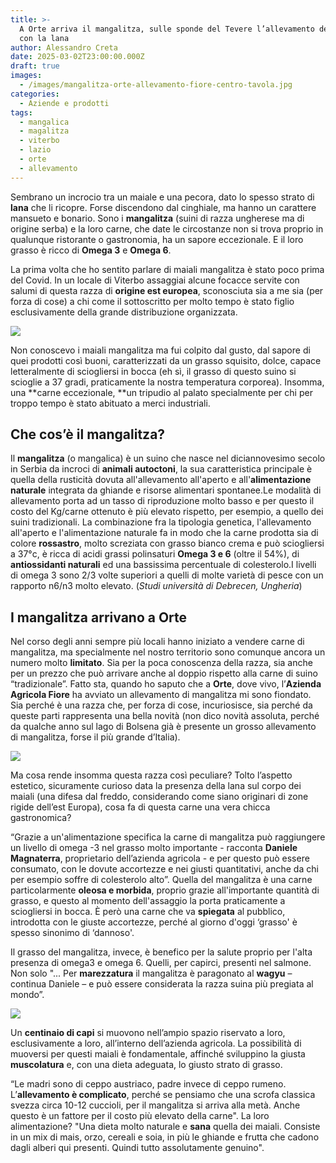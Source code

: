 ```yaml
---
title: >-
  A Orte arriva il mangalitza, sulle sponde del Tevere l’allevamento del maiale
  con la lana
author: Alessandro Creta
date: 2025-03-02T23:00:00.000Z
draft: true
images:
  - /images/mangalitza-orte-allevamento-fiore-centro-tavola.jpg
categories:
  - Aziende e prodotti
tags:
  - mangalica
  - magalitza
  - viterbo
  - lazio
  - orte
  - allevamento
---
```


Sembrano un incrocio tra un maiale e una pecora, dato lo spesso strato di **lana** che li ricopre. Forse discendono dal cinghiale, ma hanno un carattere mansueto e bonario. Sono i **mangalitza** (suini di razza ungherese ma di origine serba) e la loro carne, che date le circostanze non si trova proprio in qualunque ristorante o gastronomia, ha un sapore eccezionale. E il loro grasso è ricco di **Omega 3** e **Omega 6**.

La prima volta che ho sentito parlare di maiali mangalitza è stato poco prima del Covid. In un locale di Viterbo assaggiai alcune focacce servite con salumi di questa razza di **origine est europea**, sconosciuta sia a me sia (per forza di cose) a chi come il sottoscritto per molto tempo è stato figlio esclusivamente della grande distribuzione organizzata.

![](/images/mangalitza-carne-orte-allevamento-centro-tavola.jpg)

Non conoscevo i maiali mangalitza ma fui colpito dal gusto, dal sapore di quei prodotti così buoni, caratterizzati da un grasso squisito, dolce, capace letteralmente di sciogliersi in bocca (eh sì, il grasso di questo suino si scioglie a 37 gradi, praticamente la nostra temperatura corporea). Insomma, una **carne eccezionale, **un tripudio al palato specialmente per chi per troppo tempo è stato abituato a merci industriali.

## Che cos’è il mangalitza?

Il **mangalitza** (o mangalica) è un suino che nasce nel diciannovesimo secolo in Serbia da incroci di **animali autoctoni**, la sua caratteristica principale è quella della rusticità dovuta all'allevamento all'aperto e all'**alimentazione naturale** integrata da ghiande e risorse alimentari spontanee.Le modalità di allevamento porta ad un tasso di riproduzione molto basso e per questo il costo del Kg/carne ottenuto è più elevato rispetto, per esempio, a quello dei suini tradizionali. La combinazione fra la tipologia genetica, l'allevamento all'aperto e l'alimentazione naturale fa in modo che la carne prodotta sia di colore **rossastro**, molto screziata con grasso bianco crema e può sciogliersi a 37°c, è ricca di acidi grassi polinsaturi **Omega 3 e 6** (oltre il 54%), di **antiossidanti naturali** ed una bassissima percentuale di colesterolo.I livelli di omega 3 sono 2/3 volte superiori a quelli di molte varietà di pesce con un rapporto n6/n3 molto elevato. (*Studi università di Debrecen, Ungheria*)

## I mangalitza arrivano a Orte

Nel corso degli anni sempre più locali hanno iniziato a vendere carne di mangalitza, ma specialmente nel nostro territorio sono comunque ancora un numero molto **limitato**. Sia per la poca conoscenza della razza, sia anche per un prezzo che può arrivare anche al doppio rispetto alla carne di suino “tradizionale”. Fatto sta, quando ho saputo che a **Orte**, dove vivo, l’**Azienda Agricola Fiore** ha avviato un allevamento di mangalitza mi sono fiondato. Sia perché è una razza che, per forza di cose, incuriosisce, sia perché da queste parti rappresenta una bella novità (non dico novità assoluta, perché da qualche anno sul lago di Bolsena già è presente un grosso allevamento di mangalitza, forse il più grande d’Italia).

![](/images/mangalitza-fiore-azienda-allevamento-orte-centro-tavola.jpg)

Ma cosa rende insomma questa razza così peculiare? Tolto l’aspetto estetico, sicuramente curioso data la presenza della lana sul corpo dei maiali (una difesa dal freddo, considerando come siano originari di zone rigide dell’est Europa), cosa fa di questa carne una vera chicca gastronomica?

“Grazie a un'alimentazione specifica la carne di mangalitza può raggiungere un livello di omega -3 nel grasso molto importante - racconta **Daniele Magnaterra**, proprietario dell’azienda agricola - e per questo può essere consumato, con le dovute accortezze e nei giusti quantitativi, anche da chi per esempio soffre di colesterolo alto”. Quella del mangalitza è una carne particolarmente **oleosa e morbida**, proprio grazie all'importante quantità di grasso, e questo al momento dell'assaggio la porta praticamente a sciogliersi in bocca. È però una carne che va **spiegata** al pubblico, introdotta con le giuste accortezze, perché al giorno d'oggi ‘grasso' è spesso sinonimo di ‘dannoso'.

Il grasso del mangalitza, invece, è benefico per la salute proprio per l'alta presenza di omega3 e omega 6. Quelli, per capirci, presenti nel salmone. Non solo "... Per **marezzatura** il mangalitza è paragonato al **wagyu** – continua Daniele – e può essere considerata la razza suina più pregiata al mondo”.

![](/images/orte-mangalitza-centro-tavola-fiore.png)

Un **centinaio di capi** si muovono nell’ampio spazio riservato a loro, esclusivamente a loro, all’interno dell’azienda agricola. La possibilità di muoversi per questi maiali è fondamentale, affinché sviluppino la giusta **muscolatura** e, con una dieta adeguata, lo giusto strato di grasso.

“Le madri sono di ceppo austriaco, padre invece di ceppo rumeno. L’**allevamento è complicato**, perché se pensiamo che una scrofa classica svezza circa 10-12 cuccioli, per il mangalitza si arriva alla metà. Anche questo è un fattore per il costo più elevato della carne". La loro alimentazione? "Una dieta molto naturale e **sana** quella dei maiali. Consiste in un mix di mais, orzo, cereali e soia, in più le ghiande e frutta che cadono dagli alberi qui presenti. Quindi tutto assolutamente genuino".
